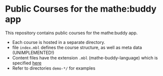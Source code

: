 # Public Courses for the mathe:buddy app

This repository contains public courses for the mathe:buddy app.

- Each course is hosted in a separate directory.
- file `index.mbl` defines the course structure, as well as meta data (UNIMPLEMENTED!)
- Content files have the extension `.mbl` (mathe-buddy-language) which is specified [here](https://github.com/mathebuddy/mathebuddy-compiler)
- Refer to directories `demo-*/` for examples

